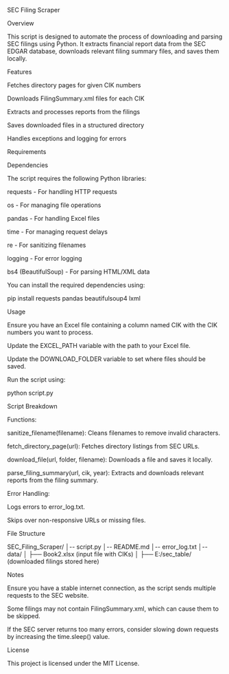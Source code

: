 SEC Filing Scraper

Overview

This script is designed to automate the process of downloading and parsing SEC filings using Python. It extracts financial report data from the SEC EDGAR database, downloads relevant filing summary files, and saves them locally.

Features

Fetches directory pages for given CIK numbers

Downloads FilingSummary.xml files for each CIK

Extracts and processes reports from the filings

Saves downloaded files in a structured directory

Handles exceptions and logging for errors

Requirements

Dependencies

The script requires the following Python libraries:

requests - For handling HTTP requests

os - For managing file operations

pandas - For handling Excel files

time - For managing request delays

re - For sanitizing filenames

logging - For error logging

bs4 (BeautifulSoup) - For parsing HTML/XML data

You can install the required dependencies using:

pip install requests pandas beautifulsoup4 lxml

Usage

Ensure you have an Excel file containing a column named CIK with the CIK numbers you want to process.

Update the EXCEL_PATH variable with the path to your Excel file.

Update the DOWNLOAD_FOLDER variable to set where files should be saved.

Run the script using:

python script.py

Script Breakdown

Functions:

sanitize_filename(filename): Cleans filenames to remove invalid characters.

fetch_directory_page(url): Fetches directory listings from SEC URLs.

download_file(url, folder, filename): Downloads a file and saves it locally.

parse_filing_summary(url, cik, year): Extracts and downloads relevant reports from the filing summary.

Error Handling:

Logs errors to error_log.txt.

Skips over non-responsive URLs or missing files.

File Structure

SEC_Filing_Scraper/
│-- script.py
│-- README.md
│-- error_log.txt
│-- data/
│   ├── Book2.xlsx (input file with CIKs)
│   ├── E:/sec_table/ (downloaded filings stored here)

Notes

Ensure you have a stable internet connection, as the script sends multiple requests to the SEC website.

Some filings may not contain FilingSummary.xml, which can cause them to be skipped.

If the SEC server returns too many errors, consider slowing down requests by increasing the time.sleep() value.

License

This project is licensed under the MIT License.
